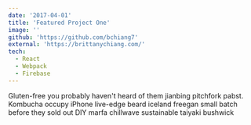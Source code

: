```yaml
---
date: '2017-04-01'
title: 'Featured Project One'
image: ''
github: 'https://github.com/bchiang7'
external: 'https://brittanychiang.com/'
tech:
  - React
  - Webpack
  - Firebase
---
```


Gluten-free you probably haven't heard of them jianbing pitchfork pabst. Kombucha occupy iPhone live-edge beard iceland freegan small batch before they sold out DIY marfa chillwave sustainable taiyaki bushwick
